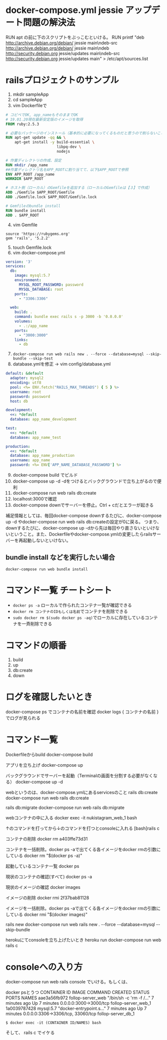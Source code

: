 # docker-compose.yml jessie アップデート問題の解決法
RUN apt の前に下のスクリプトをぶっこむといける。
RUN printf "deb http://archive.debian.org/debian/ jessie main\ndeb-src http://archive.debian.org/debian/ jessie main\ndeb http://security.debian.org jessie/updates main\ndeb-src http://security.debian.org jessie/updates main" > /etc/apt/sources.list

# railsプロジェクトのサンプル
1. mkdir sampleApp
2. cd sampleApp
3. vim Dockerfileで

```Dockerfile
# コピペでOK, app_nameもそのままでOK
# 19.01.20現在最新安定版のイメージを取得
FROM ruby:2.5.3

# 必要なパッケージのインストール（基本的に必要になってくるものだと思うので削らないこと）
RUN apt-get update -qq && \
    apt-get install -y build-essential \
                       libpq-dev \        
                       nodejs           

# 作業ディレクトリの作成、設定
RUN mkdir /app_name
##作業ディレクトリ名をAPP_ROOTに割り当てて、以下$APP_ROOTで参照
ENV APP_ROOT /app_name
WORKDIR $APP_ROOT

# ホスト側（ローカル）のGemfileを追加する（ローカルのGemfileは【３】で作成）
ADD ./Gemfile $APP_ROOT/Gemfile
ADD ./Gemfile.lock $APP_ROOT/Gemfile.lock

# Gemfileのbundle install
RUN bundle install
ADD . $APP_ROOT
```
4. vim Gemfile
```Gemfile
source 'https://rubygems.org'
gem 'rails', '5.2.2'
```
5. touch Gemfile.lock
6. vim docker-compose.yml
```docker-compose.yml
version: '3'
services:
  db:
    image: mysql:5.7
    environment:
      MYSQL_ROOT_PASSWORD: password
      MYSQL_DATABASE: root
    ports:
      - "3306:3306"

  web:
    build: .
    command: bundle exec rails s -p 3000 -b '0.0.0.0'
    volumes:
      - .:/app_name
    ports:
      - "3000:3000"
    links:
      - db
```

7. `docker-compose run web rails new . --force --database=mysql --skip-bundle --skip-test`
8. database.ymlを修正 -> vim config/database.yml
```database.yml
default: &default
  adapter: mysql2
  encoding: utf8
  pool: <%= ENV.fetch("RAILS_MAX_THREADS") { 5 } %>
  username: root
  password: password
  host: db

development:
  <<: *default
  database: app_name_development

test:
  <<: *default
  database: app_name_test

production:
  <<: *default
  database: app_name_production
  username: app_name
  password: <%= ENV['APP_NAME_DATABASE_PASSWORD'] %>

```
9. docker-compose build でビルド
10. docker-compose up -d -dをつけるとバックグラウンドで立ち上がるので便利
11. docker-compose run web rails db:create
12. localhost:3000で確認
13. docker-compose downでサーバーを停止。Ctrl + cだとエラーが起きる

補足情報としては、毎回docker-compose downするたびに、docker-compose up -d やdocker-compose run web rails db:createの設定が0に戻る。
つまり、downするたびに、docker-compose up -dから先は毎回やり直さないといけないということ。また、Dockerfileやdocker-compose.ymlの変更したらrailsサーバーを再起動しないといけない。

## bundle install などを実行したい場合
`docker-compose run web bundle install`

# コマンド一覧 チートシート
- `docker ps -a` ローカルで作られたコンテナ一覧が確認できる
- `docker rm コンテナのIDもしくは名前`でコンテナを削除できる
- `sudo docker rm $(sudo docker ps -aq)`でローカルに存在しているコンテナを一斉削除できる

# コマンドの順番
1. build
2. up
3. db:create
4. down

# ログを確認したいとき
docker-compose ps
でコンテナの名前を確認
docker logs { コンテナの名前 }
でログが見られる

# コマンド一覧
Dockerfileからbuild
docker-compose build

アプリを立ち上げ
docker-compose up

バックグラウンドでサーバーを起動（Terminalの画面を分割する必要がなくなる）
docker-compose up -d

webというのは、docker-compose.ymlにあるservicesのこと
rails db:create
docker-compose run web rails db:create

rails db:migrate
docker-compose run web rails db:migrate

webコンテナの中に入る
docker exec -it nukistagram_web_1 bash

↑のコマンドを打ってから↓のコマンドを打つとconsoleに入れる
[bash]rails c

コンテナの削除
docker rm a403ffe73d31

コンテナを一括削除。docker ps -aで出てくる各イメージをdocker rmの引数にしている
docker rm "$(docker ps -a)"

起動しているコンテナ一覧
docker ps

現状のコンテナの確認(すべて)
docker ps -a

現状のイメージの確認
docker images

イメージの削除
docker rmi 2f37bab81128

イメージを一括削除。docker ps -aで出てくる各イメージをdocker rmの引数にしている
docker rmi "$(docker images)"

rails new
docker-compose run web rails new . --force --database=mysql --skip-bundle

herokuにてconsoleを立ち上げたいとき
heroku run docker-compose run web rails c

# consoleへの入り方

docker-compose run web rails console
でいける。もしくは、

docker psとうつ
CONTAINER ID        IMAGE               COMMAND                  CREATED             STATUS              PORTS                               NAMES
aae3a56fb972        follop-server_web   "/bin/sh -c 'rm -f /…"   7 minutes ago       Up 7 minutes        0.0.0.0:3000->3000/tcp              follop-server_web_1
1a0039787428        mysql:5.7           "docker-entrypoint.s…"   7 minutes ago       Up 7 minutes        0.0.0.0:3306->3306/tcp, 33060/tcp   follop-server_db_1


`$ docker exec -it (CONTAINER ID/NAMES) bash`

そして、
rails c
でイケる
